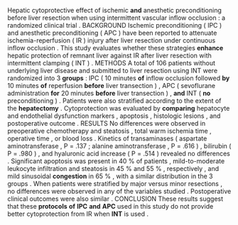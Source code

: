 Hepatic cytoprotective effect of ischemic **and** anesthetic preconditioning before liver resection when using intermittent vascular inflow occlusion : a randomized clinical trial . BACKGROUND Ischemic preconditioning ( IPC ) and anesthetic preconditioning ( APC ) have been reported to attenuate ischemia-reperfusion ( IR ) injury after liver resection under continuous inflow occlusion . This study evaluates whether these strategies **enhance** hepatic protection of remnant liver against IR after liver resection with intermittent clamping ( INT ) . METHODS A total of 106 patients without underlying liver disease and submitted to liver resection using INT were randomized into 3 **groups** : IPC ( 10 minutes **of** inflow occlusion followed **by** 10 minutes **of** reperfusion **before** liver transection ) , APC ( sevoflurane administration **for** 20 minutes **before** liver transection ) , **and** INT ( **no** preconditioning ) . Patients were also stratified according to the extent of the **hepatectomy** . Cytoprotection was evaluated by **comparing** hepatocyte and endothelial dysfunction markers , apoptosis , histologic lesions , and postoperative outcome . RESULTS No differences were observed in preoperative chemotherapy and steatosis , total warm ischemia time , operative time , or blood loss . Kinetics of transaminases ( aspartate aminotransferase , P = .137 ; alanine aminotransferase , P = .616 ) , bilirubin ( P = .980 ) , and hyaluronic acid increase ( P = .514 ) revealed no differences . Significant apoptosis was present in 40 % of patients , mild-to-moderate leukocyte infiltration and steatosis in 45 % and 55 % , respectively , and mild sinusoidal **congestion** in 65 % , with a similar distribution in the 3 groups . When patients were stratified by major versus minor resections , no differences were observed in any of the variables studied . Postoperative clinical outcomes were also similar . CONCLUSION These results suggest that these **protocols** **of** **IPC** **and** **APC** used in this study do not provide better cytoprotection from IR when **INT** is used . 
